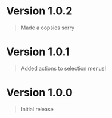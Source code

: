 # Version 1.0.2
> Made a oopsies sorry

# Version 1.0.1
> Added actions to selection menus!

# Version 1.0.0
> Initial release